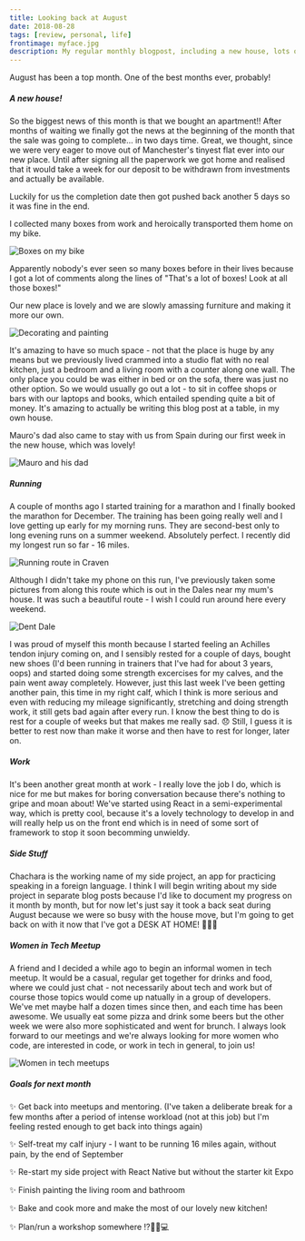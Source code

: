 ```yaml
---
title: Looking back at August
date: 2018-08-28
tags: [review, personal, life]
frontimage: myface.jpg
description: My regular monthly blogpost, including a new house, lots of paint, visitors, running, and a get-together with other women in tech
---
```


August has been a top month. One of the best months ever, probably!

##### A new house!

So the biggest news of this month is that we bought an apartment!! After months of waiting we finally got the news at the beginning of the month that the sale was going to complete... in two days time. Great, we thought, since we were very eager to move out of Manchester's tinyest flat ever into our new place. Until after signing all the paperwork we got home and realised that it would take a week for our deposit to be withdrawn from investments and actually be available.

Luckily for us the completion date then got pushed back another 5 days so it was fine in the end.

I collected many boxes from work and heroically transported them home on my bike.

![Boxes on my bike](aug2018/bike.jpg)

Apparently nobody's ever seen so many boxes before in their lives because I got a lot of comments along the lines of "That's a lot of boxes! Look at all those boxes!"

Our new place is lovely and we are slowly amassing furniture and making it more our own.

![Decorating and painting](aug2018/collage.jpg)

It's amazing to have so much space - not that the place is huge by any means but we previously lived crammed into a studio flat with no real kitchen, just a bedroom and a living room with a counter along one wall. The only place you could be was either in bed or on the sofa, there was just no other option. So we would usually go out a lot - to sit in coffee shops or bars with our laptops and books, which entailed spending quite a bit of money. It's amazing to actually be writing this blog post at a table, in my own house.

Mauro's dad also came to stay with us from Spain during our first week in the new house, which was lovely!

![Mauro and his dad](aug2018/guests.png)

##### Running

A couple of months ago I started training for a marathon and I finally booked the marathon for December. The training has been going really well and I love getting up early for my morning runs. They are second-best only to long evening runs on a summer weekend. Absolutely perfect. I recently did my longest run so far - 16 miles.

![Running route in Craven](aug2018/longrun.png)

Although I didn't take my phone on this run, I've previously taken some pictures from along this route which is out in the Dales near my mum's house. It was such a beautiful route - I wish I could run around here every weekend.

![Dent Dale](aug2018/dentdale.png)

I was proud of myself this month because I started feeling an Achilles tendon injury coming on, and I sensibly rested for a couple of days, bought new shoes (I'd been running in trainers that I've had for about 3 years, oops) and started doing some strength excercises for my calves, and the pain went away completely. However, just this last week I've been getting another pain, this time in my right calf, which I think is more serious and even with reducing my mileage significantly, stretching and doing strength work, it still gets bad again after every run. I know the best thing to do is rest for a couple of weeks but that makes me really sad. 😞 Still, I guess it is better to rest now than make it worse and then have to rest for longer, later on.

##### Work

It's been another great month at work - I really love the job I do, which is nice for me but makes for boring conversation because there's nothing to gripe and moan about! We've started using React in a semi-experimental way, which is pretty cool, because it's a lovely technology to develop in and will really help us on the front end which is in need of some sort of framework to stop it soon becomming unwieldy.

##### Side Stuff

Chachara is the working name of my side project, an app for practicing speaking in a foreign language. I think I will begin writing about my side project in separate blog posts because I'd like to document my progress on it month by month, but for now let's just say it took a back seat during August because we were so busy with the house move, but I'm going to get back on with it now that I've got a DESK AT HOME! 🎉🎉🎉

##### Women in Tech Meetup

A friend and I decided a while ago to begin an informal women in tech meetup. It would be a casual, regular get together for drinks and food, where we could just chat - not necessarily about tech and work but of course those topics would come up natually in a group of developers. We've met maybe half a dozen times since then, and each time has been awesome. We usually eat some pizza and drink some beers but the other week we were also more sophisticated and went for brunch. I always look forward to our meetings and we're always looking for more women who code, are interested in code, or work in tech in general, to join us!

![Women in tech meetups](aug2018/wit.png)

##### Goals for next month

✨ Get back into meetups and mentoring. (I've taken a deliberate break for a few months after a period of intense workload (not at this job) but I'm feeling rested enough to get back into things again)

✨ Self-treat my calf injury - I want to be running 16 miles again, without pain, by the end of September

✨ Re-start my side project with React Native but without the starter kit Expo

✨ Finish painting the living room and bathroom

✨ Bake and cook more and make the most of our lovely new kitchen!

✨ Plan/run a workshop somewhere ⁉️🤷🤔💻
